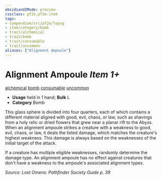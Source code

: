 ```yaml
---
obsidianUIMode: preview
cssclass: pf2e,pf2e-item
tags:
- compendium/src/pf2e/lopsg
- item/category/bomb
- trait/alchemical
- trait/bomb
- trait/consumable
- trait/uncommon
aliases: ["Alignment Ampoule"]
---
```

# Alignment Ampoule *Item 1+*  
[alchemical](../../../rules/traits/alchemical.md)  [bomb](../../../rules/traits/bomb.md)  [consumable](../../../rules/traits/consumable.md)  [uncommon](../../../rules/traits/uncommon.md)  

- **Usage** held in 1 hand; **Bulk** L
- **Category** Bomb

This glass sphere is divided into four quarters, each of which contains a different material aligned with good, evil, chaos, or law, such as shavings from a holy relic or dried flowers that grew near a planar rift to the Abyss. When an alignment ampoule strikes a creature with a weakness to good, evil, chaos, or law, it deals the listed damage, which matches the creature's highest weakness. This damage is always based on the weaknesses of the initial target of the attack.

If a creature has multiple eligible weaknesses, randomly determine the damage type. An alignment ampoule has no effect against creatures that don't have a weakness to the ampoule's associated alignment types.

*Source: Lost Omens: Pathfinder Society Guide p. 39*